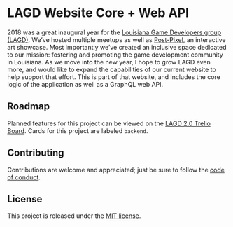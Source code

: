 # LAGD Website Core + Web API

2018 was a great inaugural year for the [Louisiana Game Developers group
(LAGD)](https://www.lagd.network/). We’ve hosted multiple meetups as well as
[Post-Pixel](https://www.post-pixel.com/), an interactive art showcase. Most
importantly we’ve created an inclusive space dedicated to our mission: fostering
and promoting the game development community in Louisiana. As we move into the
new year, I hope to grow LAGD even more, and would like to expand the
capabilities of our current website to help support that effort. This is part of
that website, and includes the core logic of the application as well as a
GraphQL web API.

## Roadmap

Planned features for this project can be viewed on the [LAGD 2.0 Trello
Board](https://trello.com/b/FbUrOlR3/lagd-20). Cards for this project are
labeled `backend`.

## Contributing

Contributions are welcome and appreciated; just be sure to follow the [code of conduct](https://github.com/ngscheurich/lagd/blob/master/CODE_OF_CONDUCT.md).

## License

This project is released under the [MIT
license](https://github.com/ngscheurich/lagd/blob/master/LICENSE).
